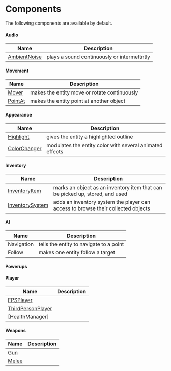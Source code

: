 # Components

The following components are available by default.

#### Audio

| Name | Description |
|---|---|
| [AmbientNoise](component_ambientnoise.md) | plays a sound continuously or intermettntly |

#### Movement

| Name | Description |
|---|---|
| [Mover](component_mover.md) | makes the entity move or rotate continuously |
| [PointAt](component_pointat.md) | makes the entity point at another object |

#### Appearance

| Name | Description |
|---|---|
| [Highlight](component_highlight.md) | gives the entity a highlighted outline |
| [ColorChanger](component_colorchanger.md) | modulates the entity color with several animated effects |

#### Inventory

| Name | Description |
|---|---|
| [InventoryItem](component_inventoryitem.md) | marks an object as an inventory item that can be picked up, stored, and used |
| [InventorySystem](component_inventorysystem.md) | adds an inventory system the player can access to browse their collected objects |

#### AI

| Name | Description |
|---|---|
| Navigation | tells the entity to navigate to a point |
| Follow | makes one entity follow a target |

#### Powerups


#### Player

| Name | Description |
|---|---|
| [FPSPlayer](component_inventoryitem.md) |  |
| [ThirdPersonPlayer](component_inventorysystem.md) |  |
| [HealthManager] | |

#### Weapons

| Name | Description |
|---|---|
| [Gun](component_inventoryitem.md) |  |
| [Melee](component_inventorysystem.md) |  |
